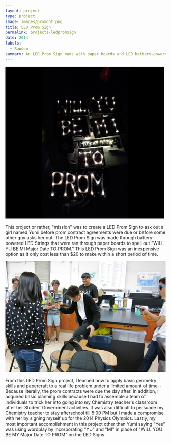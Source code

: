 ```yaml
---
layout: project
type: project
image: images/promdot.png
title: LED Prom Sign
permalink: projects/ledpromsign
date: 2014
labels:
  - Random
summary: An LED Prom Sign made with paper boards and LED battery-powered light strings.
---
```

<img class class="ui medium right floated rounded image" src="../images/prom1.png" >

This project or rather, "mission" was to create a LED Prom Sign to ask out a girl named Yumi before prom contract agreements were due or before some other guy asks her out.
The LED Prom Sign was made through battery-powered LED Strings that were ran through paper boards to spell out "WILL YU BE MI Major Date TO PROM."
This LED Prom Sign was an inexpensive option as it only cost less than $20 to make within a short period of time. 

<img class class="ui medium right floated rounded image" src="../images/prom2.png">

From this LED Prom Sign project, I learned how to apply basic geometry skills and papercraft to a real life problem under a limited amount of time-- Because literally, the prom contracts were due the day after.
In addition, I acquired basic planning skills because I had to assemble a team of individuals to trick her into going into my Chemistry teacher's classroom after her Student Government activities. 
It was also difficult to persuade my Chemistry teacher to stay afterschool till 5:00 PM but I made a compromise with her by signing myself up for the 2014 Physics Olympics.
Lastly, my most important accomplishment in this project other than Yumi saying "Yes" was using wordplay by incorporating "YU" and "MI" in place of "WILL YOU BE MY Major Date TO PROM" on the LED Signs. 
